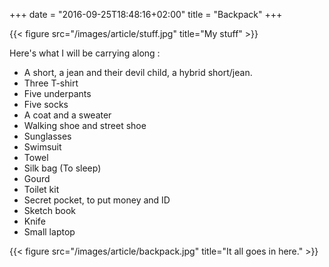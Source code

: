 +++
date = "2016-09-25T18:48:16+02:00"
title = "Backpack"
+++

{{< figure src="/images/article/stuff.jpg" title="My stuff" >}}

Here's what I will be carrying along :

* A short, a jean and their devil child, a hybrid short/jean.
* Three T-shirt
* Five underpants
* Five socks
* A coat and a sweater
* Walking shoe and street shoe
* Sunglasses
* Swimsuit
* Towel
* Silk bag (To sleep)
* Gourd
* Toilet kit
* Secret pocket, to put money and ID
* Sketch book
* Knife
* Small laptop

{{< figure src="/images/article/backpack.jpg" title="It all goes in here." >}}
